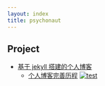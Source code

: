 ```yaml
---
layout: index
title: psychonaut
---
```


## Project

- [基于 jekyll 搭建的个人博客](https://github.com/fengwei2002/fengwei2002.github.io)
  - [个人博客完善历程](https://feng-w.cn/posts/%E6%90%AD%E5%BB%BA%E5%8D%9A%E5%AE%A2%E4%B9%8B%E6%97%85) [![test](https://img.shields.io/badge/Jekyll-theme-blue.svg)](https://img.shields.io/badge/Jekyll-theme-blue.svg)
